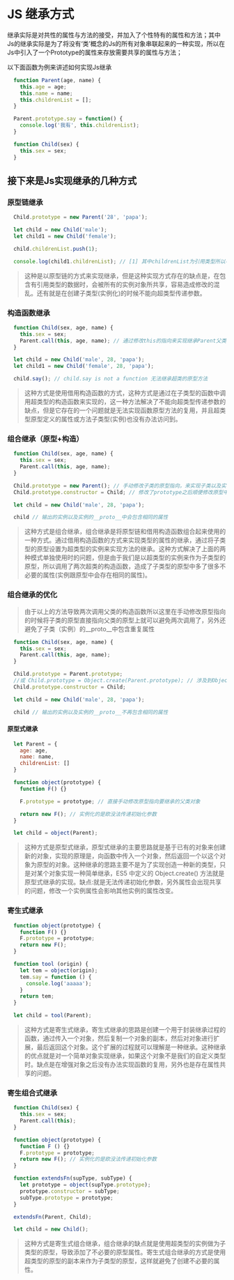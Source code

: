 # JS 继承方式

继承实际是对共性的属性与方法的接受，并加入了个性特有的属性和方法；其中Js的继承实际是为了将没有‘类’概念的Js的所有对象串联起来的一种实现，所以在Js中引入了一个Prototype的属性来存放需要共享的属性与方法；

  以下面函数为例来讲述如何实现Js继承
  ```javascript
    function Parent(age, name) {
      this.age = age;
      this.name = name;
      this.childrenList = [];
    }

    Parent.prototype.say = function() {
      console.log('我有', this.childrenList);
    }

    function Child(sex) {
      this.sex = sex;
    }
  ```

## 接下来是Js实现继承的几种方式

### 原型链继承

  ```javascript
    Child.prototype = new Parent('28', 'papa');

    let child = new Child('male');
    let child1 = new Child('female');

    child.childrenList.push(1);

    console.log(child1.childrenList); // [1] 其中childrenList为引用类型所以导致两个之类实例化之后共享数据所以互相影响
  ```

> 这种是以原型链的方式来实现继承，但是这种实现方式存在的缺点是，在包含有引用类型的数据时，会被所有的实例对象所共享，容易造成修改的混乱。还有就是在创建子类型(实例化)的时候不能向超类型传递参数。

### 构造函数继承

  ```javascript
    function Child(sex, age, name) {
      this.sex = sex;
      Parent.call(this, age, name); // 通过修改this的指向来实现继承Parent父类的属性或方法
    }

    let child = new Child('male', 28, 'papa');
    let child1 = new Child('female', 28, 'papa');

    child.say(); // child.say is not a function 无法继承超类的原型方法
  ```

> 这种方式是使用借用构造函数的方式，这种方式是通过在子类型的函数中调用超类型的构造函数来实现的，这一种方法解决了不能向超类型传递参数的缺点，但是它存在的一个问题就是无法实现函数原型方法的复用，并且超类型原型定义的属性或方法子类型(实例)也没有办法访问到。

### 组合继承（原型+构造）

  ```javascript
    function Child(sex, age, name) {
      this.sex = sex;
      Parent.call(this, age, name);
    }

    Child.prototype = new Parent(); // 手动修改子类的原型指向，来实现子类以及实例的原型继承
    Child.prototype.constructor = Child; // 修改了prototype之后顺便修改原型中的构造函数指向否则会指向Parent

    let child = new Child('male', 28, 'papa');

    child // 输出的实例以及实例的__proto__中会包含相同的属性
  ```

> 这种方式是组合继承，组合继承是将原型链和借用构造函数组合起来使用的一种方式。通过借用构造函数的方式来实现类型的属性的继承，通过将子类型的原型设置为超类型的实例来实现方法的继承。这种方式解决了上面的两种模式单独使用时的问题，但是由于我们是以超类型的实例来作为子类型的原型，所以调用了两次超类的构造函数，造成了子类型的原型中多了很多不必要的属性(实例跟原型中会存在相同的属性)。

### 组合继承的优化

> 由于以上的方法导致两次调用父类的构造函数所以这里在手动修改原型指向的时候将子类的原型直接指向父类的原型上就可以避免两次调用了，另外还避免了子类（实例）的__proto__中包含重复属性

  ```javascript
    function Child(sex, age, name) {
      this.sex = sex;
      Parent.call(this, age, name);
    }

    Child.prototype = Parent.prototype;
    //或 Child.prototype = Object.create(Parent.prototype); // 涉及到Object.create()的相关知识点；
    Child.prototype.constructor = Child;

    let child = new Child('male', 28, 'papa');

    child // 输出的实例以及实例的__proto__不再包含相同的属性
  ```
#### 原型式继承

  ```javascript
    let Parent = {
      age: age,
      name: name,
      childrenList: []
    }

    function object(prototype) {
      function F() {}

      F.prototype = prototype; // 直接手动修改原型指向要继承的父类对象

      return new F(); // 实例化的是欧没法传递初始化参数
    }

    let child = object(Parent);
  ```

> 这种方式是原型式继承，原型式继承的主要思路就是基于已有的对象来创建新的对象，实现的原理是，向函数中传入一个对象，然后返回一个以这个对象为原型的对象。这种继承的思路主要不是为了实现创造一种新的类型，只是对某个对象实现一种简单继承，ES5 中定义的 Object.create() 方法就是原型式继承的实现。缺点:就是无法传递初始化参数，另外属性会出现共享的问题，修改一个实例属性会影响其他实例的属性改变。

### 寄生式继承

  ```javascript
    function object(prototype) {
      function F() {}
      F.prototype = prototype;
      return new F();
    }

    function tool (origin) {
      let tem = object(origin);
      tem.say = function () {
        console.log('aaaaa');
      }
      return tem;
    }

    let child = tool(Parent);
  ```

> 这种方式是寄生式继承，寄生式继承的思路是创建一个用于封装继承过程的函数，通过传入一个对象，然后复制一个对象的副本，然后对对象进行扩展，最后返回这个对象。这个扩展的过程就可以理解是一种继承。这种继承的优点就是对一个简单对象实现继承，如果这个对象不是我们的自定义类型时。缺点是在增强对象之后没有办法实现函数的复用，另外也是存在属性共享的问题。

### 寄生组合式继承

  ```javascript
    function Child(sex) {
      this.sex = sex;
      Parent.call(this);
    }

    function object(prototype) {
      function F () {}
      F.prototype = prototype;
      return new F(); // 实例化的是欧没法传递初始化参数
    }

    function extendsFn(supType, subType) {
      let prototype = object(supType.prototype);
      prototype.constructor = subType;
      subType.prototype = prototype;
    }

    extendsFn(Parent, Child);

    let child = new Child();
  ```

> 这种方式是寄生式组合继承，组合继承的缺点就是使用超类型的实例做为子类型的原型，导致添加了不必要的原型属性。寄生式组合继承的方式是使用超类型的原型的副本来作为子类型的原型，这样就避免了创建不必要的属性。

